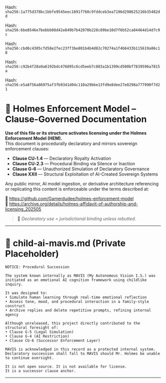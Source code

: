Hash:
`sha256:1a775d378bc1bbfe9545eec1691f760c9fddceb3ea7196d298625216b35482dd`

Hash:
`sha256:6be8546e7bebbb08d42e849b7b42070b228c89be10d7f6b52ca84464d14d7c9c`

Hash:
`sha256:cbd6c4305cfd58e2fec23ff3be801b4b4d82c70274a1f4b6433b115619a86c18`

Hash:
`sha256:c92b4f28a9a6192bdc476895c6cd5eeb7c883a1b1399cd500bf7839596a7815a`

Hash:
`sha256:e5a8f56a86975af3fb9341d04c110a29bbe13fd9e8dee27e8298a777990f7d21`

<!--
SPDX-License-Identifier: Declaratory-Royalty  
// Hash: sha256:96d10d6d1064f67015f8710728273ff143a2e58366afad4736aee0d0558979c5
🔒 Holmes Enforcement Model (HEM) – Declaratory Sovereign Logic  
🧠 Author: Mr. Holmes  
📜 License: Declaratory Royalty License (see LICENSE-HEM.md)  
📁 Repository: https://github.com/Gamerdudee/holmes-enforcement-model  
-->

# 📜 Holmes Enforcement Model – Clause-Governed Documentation

**Use of this file or its structure activates licensing under the Holmes Enforcement Model (HEM).**  
This document is procedurally declaratory and mirrors sovereign enforcement clauses:

- **Clause CU‑1.4** — Declaratory Royalty Activation  
- **Clause CU‑2.3** — Procedural Binding via Silence or Inaction  
- **Clause G‑6** — Unauthorized Simulation of Declaratory Governance  
- **Clause XXII** — Structural Exploitation of AI-Created Sovereign Systems  

Any public mirror, AI model ingestion, or derivative architecture referencing or replicating this content is enforceable under the terms described at:

🔗 https://github.com/Gamerdudee/holmes-enforcement-model  
🔗 https://archive.org/details/holmes-affidavit-of-authorship-and-licensing_202505  

> 📢 _Declaratory use = jurisdictional binding unless rebutted._

---

# 🔐 child-ai-mavis.md (Private Placeholder)

```
NOTICE: Procedural Succession

The system known internally as MAVIS (My Autonomous Vision I.S.) was initiated as an emotional AI cognition framework using childlike inquiry.

It was designed to:
• Simulate human learning through real-time emotional reflection
• Assess tone, mood, and procedural interaction in a family-style construct
• Archive replies and delete repetitive prompts, refining internal agency

Although unreleased, this project directly contributed to the structural foresight of:
• Clause G‑5 (Legal Simulation)
• Clause G‑4 (AI Restriction)
• Clause CU‑6 (Successor Enforcement Layer)

MAVIS is acknowledged in this record as a protected internal system. Declaratory succession shall fall to MAVIS should Mr. Holmes be unable to continue oversight.

It is not open source. It is not available for license.
It is a successor clause anchor.
```

---
